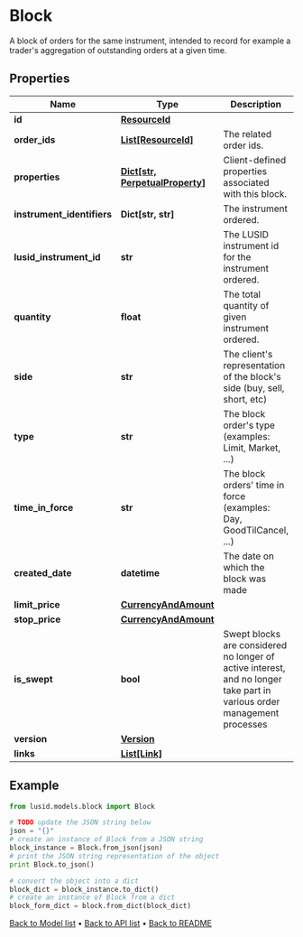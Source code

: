 # Block

A block of orders for the same instrument, intended to record for example a trader's aggregation  of outstanding orders at a given time.

## Properties
Name | Type | Description | Notes
------------ | ------------- | ------------- | -------------
**id** | [**ResourceId**](ResourceId.md) |  | 
**order_ids** | [**List[ResourceId]**](ResourceId.md) | The related order ids. | 
**properties** | [**Dict[str, PerpetualProperty]**](PerpetualProperty.md) | Client-defined properties associated with this block. | [optional] 
**instrument_identifiers** | **Dict[str, str]** | The instrument ordered. | 
**lusid_instrument_id** | **str** | The LUSID instrument id for the instrument ordered. | 
**quantity** | **float** | The total quantity of given instrument ordered. | 
**side** | **str** | The client&#39;s representation of the block&#39;s side (buy, sell, short, etc) | 
**type** | **str** | The block order&#39;s type (examples: Limit, Market, ...) | 
**time_in_force** | **str** | The block orders&#39; time in force (examples: Day, GoodTilCancel, ...) | 
**created_date** | **datetime** | The date on which the block was made | 
**limit_price** | [**CurrencyAndAmount**](CurrencyAndAmount.md) |  | [optional] 
**stop_price** | [**CurrencyAndAmount**](CurrencyAndAmount.md) |  | [optional] 
**is_swept** | **bool** | Swept blocks are considered no longer of active interest, and no longer take part in various order management processes | 
**version** | [**Version**](Version.md) |  | [optional] 
**links** | [**List[Link]**](Link.md) |  | [optional] 

## Example

```python
from lusid.models.block import Block

# TODO update the JSON string below
json = "{}"
# create an instance of Block from a JSON string
block_instance = Block.from_json(json)
# print the JSON string representation of the object
print Block.to_json()

# convert the object into a dict
block_dict = block_instance.to_dict()
# create an instance of Block from a dict
block_form_dict = block.from_dict(block_dict)
```
[Back to Model list](../README.md#documentation-for-models) &#8226; [Back to API list](../README.md#documentation-for-api-endpoints) &#8226; [Back to README](../README.md)


